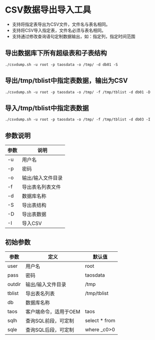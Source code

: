 # CSV数据导出导入工具

- 支持将指定表导出为CSV文件，文件名与表名相同。
- 支持将CSV导入指定表，文件名必须与表名相同。
- 支持通过修改查询语句定制数据输出，如：指定列，指定时间范围

## 导出数据库下所有超级表和子表结构

```shell
./csvdump.sh -u root -p taosdata -o /tmp/ -d db01 -S
```

## 导出/tmp/tblist中指定表数据，输出为CSV

```shell
./csvdump.sh -u root -p taosdata -o /tmp/ -f /tmp/tblist -d db01 -D
```
## 导入/tmp/tblist中指定表数据

```shell
./csvdump.sh -u root -p taosdata -o /tmp/ -f /tmp/tblist -d db03 -I
```

## 参数说明

|参数|说明|
|---|----------|
|-u |用户名|
|-p |密码|
|-o |输出/输入文件目录|
|-f |导出表名列表文件|
|-d |数据库名称|
|-S |导出表结构|
|-D |导出表数据|
|-I |导入CSV|

## 初始参数

|参数|定义|默认值|
|---|----|----------|
|user|用户名|root|
|pass|密码|taosdata|
|outdir|输出/输入文件目录|/tmp|
|tblist|导出表名列表|/tmp/tblist|
|db|数据库名称||
|taos|客户端命令，适用于OEM|taos|
|sqlh|查询SQL前段，可定制|select * from |
|sqle|查询SQL后段，可定制| where _c0>0  |